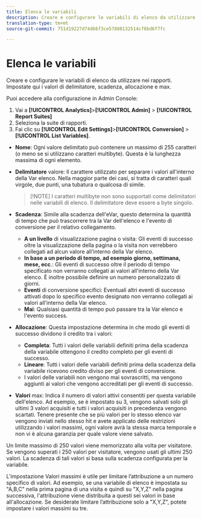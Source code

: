 ```yaml
---
title: Elenca le variabili
description: Creare e configurare le variabili di elenco da utilizzare nei rapporti.
translation-type: tm+mt
source-git-commit: 751d19227d74d66f3ce57888132514cf8bd6f7fc

---
```



# Elenca le variabili

Creare e configurare le variabili di elenco da utilizzare nei rapporti. Impostate qui i valori di delimitatore, scadenza, allocazione e max.

Puoi accedere alla configurazione in Admin Console:

1. Vai a  **[!UICONTROL Analytics]**>**[!UICONTROL Admin]** > **[!UICONTROL Report Suites]**
2. Seleziona la suite di rapporti.
3. Fai clic su  **[!UICONTROL Edit Settings]**>**[!UICONTROL Conversion]** > **[!UICONTROL List Variables]**.

* **Nome**: Ogni valore delimitato può contenere un massimo di 255 caratteri (o meno se si utilizzano caratteri multibyte). Questa è la lunghezza massima di ogni elemento.
* **Delimitatore** valore: Il carattere utilizzato per separare i valori all&#39;interno della Var elenco. Nella maggior parte dei casi, si tratta di caratteri quali virgole, due punti, una tubatura o qualcosa di simile.

   > [!NOTE] I caratteri multibyte non sono supportati come delimitatori nelle variabili di elenco. Il delimitatore deve essere a byte singolo.

* **Scadenza**: Simile alla scadenza dell&#39;eVar, questo determina la quantità di tempo che può trascorrere tra la Var dell&#39;elenco e l&#39;evento di conversione per il relativo collegamento.
   * **A un livello** di visualizzazione pagina o visita: Gli eventi di successo oltre la visualizzazione della pagina o la visita non verrebbero collegati ad alcun valore all’interno della Var elenco.
   * **In base a un periodo di tempo, ad esempio giorno, settimana, mese, ecc**.: Gli eventi di successo oltre il periodo di tempo specificato non verranno collegati ai valori all&#39;interno della Var elenco. È inoltre possibile definire un numero personalizzato di giorni.
   * **Eventi** di conversione specifici: Eventuali altri eventi di successo attivati dopo lo specifico evento designato non verranno collegati ai valori all&#39;interno della Var elenco.
   * **Mai**: Qualsiasi quantità di tempo può passare tra la Var elenco e l&#39;evento success.

* **Allocazione**: Questa impostazione determina in che modo gli eventi di successo dividono il credito tra i valori:
   * **Completa**: Tutti i valori delle variabili definiti prima della scadenza della variabile ottengono il credito completo per gli eventi di successo.
   * **Lineare**: Tutti i valori delle variabili definiti prima della scadenza della variabile ricevono credito diviso per gli eventi di conversione.
   * I valori delle variabili non vengono mai sovrascritti, ma vengono aggiunti ai valori che vengono accreditati per gli eventi di successo.

* **Valori** max: Indica il numero di valori attivi consentiti per questa variabile dell&#39;elenco. Ad esempio, se è impostato su 3, vengono salvati solo gli ultimi 3 valori acquisiti e tutti i valori acquisiti in precedenza vengono scartati. Tenere presente che se più valori per lo stesso elenco var vengono inviati nello stesso hit e avete applicato delle restrizioni utilizzando i valori massimi, ogni valore avrà la stessa marca temporale e non vi è alcuna garanzia per quale valore viene salvato.

Un limite massimo di 250 valori viene memorizzato alla volta per visitatore. Se vengono superati i 250 valori per visitatore, vengono usati gli ultimi 250 valori. La scadenza di tali valori si basa sulla scadenza configurata per la variabile.

L’impostazione Valori massimi è utile per limitare l’attribuzione a un numero specifico di valori. Ad esempio, se una variabile di elenco è impostata su &quot;A,B,C&quot; nella prima pagina di una visita e quindi su &quot;X,Y,Z&quot; nella pagina successiva, l&#39;attribuzione viene distribuita a questi sei valori in base all&#39;allocazione. Se desiderate limitare l’attribuzione solo a &quot;X,Y,Z&quot;, potete impostare i valori massimi su tre.
